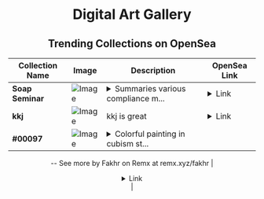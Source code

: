 <div align="center">

# Digital Art Gallery

## Trending Collections on OpenSea

| Collection Name                       | Image                                                                                     | Description                       | OpenSea Link                                                                                          |
|---------------------------------------|-------------------------------------------------------------------------------------------|-----------------------------------|--------------------------------------------------------------------------------------------------------|
| **Soap Seminar** | ![Image](https://i.seadn.io/s/raw/files/d1981af3b64a1c1098f63402fcd9f931.jpg?w=500&auto=format?w=200&auto=format) | <details><summary>Summaries various compliance m...</summary>Summaries various compliance midi holding mystery catalogs</details> | <details><summary>Link</summary>[Soap Seminar](https://opensea.io/collection/soap-seminar)</details> |
| **kkj** | ![Image](https://i.seadn.io/s/raw/files/d12bddcd1b69056ce75283d33d00e383.jpg?w=500&auto=format?w=200&auto=format) | kkj is great | <details><summary>Link</summary>[kkj](https://opensea.io/collection/kkj-10)</details> |
| **#00097** | ![Image](https://i.seadn.io/s/raw/files/20d6f7ab784bcee3362daed660458d1b.png?w=500&auto=format?w=200&auto=format) | <details><summary>Colorful painting in cubism st...</summary>Colorful painting in cubism style
--
See more by Fakhr on Remx at remx.xyz/fakhr</details> | <details><summary>Link</summary>[#00097](https://opensea.io/collection/00097)</details> |

</div>